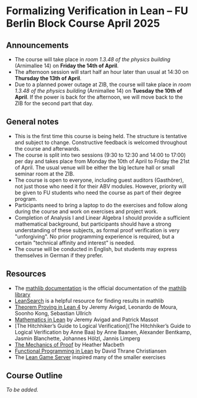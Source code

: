 # Formalizing Verification in Lean – FU Berlin Block Course April 2025

## Announcements

* The course will take place in _room 1.3.48 of the physics building_ (Arnimallee 14) on **Friday the 14th of April**.
* The afternoon session will start half an hour later than usual at 14:30 on **Thursday the 13th of April**.
* Due to a planned power outage at ZIB, the course will take place in _room 1.3.48 of the physics building_ (Arnimallee 14) on **Tuesday the 10th of April**. If the power is back for the afternoon, we will move back to the ZIB for the second part that day.

## General notes

* This is the first time this course is being held. The structure is tentative and subject to change. Constructive feedback is welcomed throughout the course and afterwards.
* The course is split into two sessions (9:30 to 12:30 and 14:00 to 17:00) per day and takes place from Monday the 10th of April to Friday the 21st of April. The usual venue will be either the big lecture hall or small seminar room at the ZIB.
* The course is open to everyone, including guest auditors (Gasthörer), not just those who need it for their ABV modules. However, priority will be given to FU students who need the course as part of their degree program.
* Participants need to bring a laptop to do the exercises and follow along during the course and work on exercises and project work.
* Completion of Analysis I and Linear Algebra I should provide a sufficient mathematical background, but participants should have a strong understanding of these subjects, as formal proof verification is very "unforgiving". No prior programming experience is required, but a certain "technical affinity and interest" is needed.
* The course will be conducted in English, but students may express themselves in German if they prefer.
 

## Resources

* The [mathlib documentation](https://leanprover-community.github.io/mathlib4_docs/index.html) is the official documentation of the [mathlib library](https://github.com/leanprover-community/mathlib4)
* [LeanSearch](https://leansearch.net) is a helpful resource for finding results in mathlib
* [Theorem Proving in Lean 4](https://leanprover.github.io/theorem_proving_in_lean4/) by Jeremy Avigad, Leonardo de Moura, Soonho Kong, Sebastian Ullrich
* [Mathematics in Lean](https://leanprover-community.github.io/mathematics_in_lean/) by Jeremy Avigad and Patrick Massot
* [The Hitchhiker’s Guide to Logical Verification](The Hitchhiker’s Guide to Logical Verification by Anne Baa) by Anne Baanen, Alexander Bentkamp, Jasmin Blanchette, Johannes Hölzl, Jannis Limperg
* [The Mechanics of Proof](https://hrmacbeth.github.io/math2001/) by Heather Macbeth
* [Functional Programming in Lean](https://lean-lang.org/functional_programming_in_lean/) by David Thrane Christiansen
* The [Lean Game Server](https://adam.math.hhu.de) inspired many of the smaller exercises
 

## Course Outline

*To be added.*

